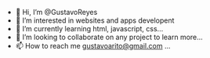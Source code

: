 - 👋 Hi, I’m @GustavoReyes
- 👀 I’m interested in websites and apps developent 
- 🌱 I’m currently learning html, javascript, css...
- 💞️ I’m looking to collaborate on any project to learn more...
- 📫 How to reach me gustavoarito@gmail.com ...

<!---
GustavoReyes/GustavoReyes is a ✨ special ✨ repository because its `README.md` (this file) appears on your GitHub profile.
You can click the Preview link to take a look at your changes.
--->
